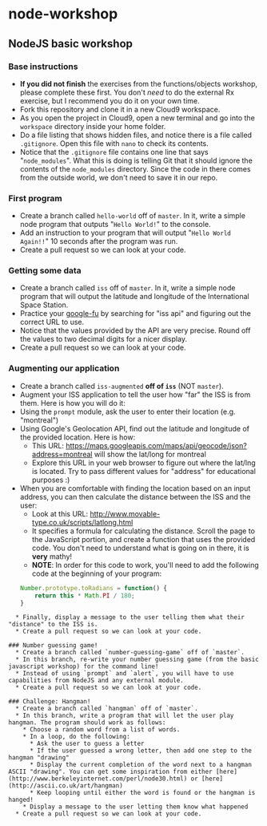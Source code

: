 # node-workshop
## NodeJS basic workshop

### Base instructions
  * **If you did not finish** the exercises from the functions/objects workshop, please complete these first. You don't *need* to do the external Rx exercise, but I recommend you do it on your own time.
  * Fork this repository and clone it in a new Cloud9 workspace.
  * As you open the project in Cloud9, open a new terminal and go into the `workspace` directory inside your home folder.
  * Do a file listing that shows hidden files, and notice there is a file called `.gitignore`. Open this file with `nano` to check its contents.
  * Notice that the `.gitignore` file contains one line that says "`node_modules`". What this is doing is telling Git that it should ignore the contents of the `node_modules` directory. Since the code in there comes from the outside world, we don't need to save it in our repo.

### First program
  * Create a branch called `hello-world` off of `master`. In it, write a simple node program that outputs "`Hello World!`" to the console.
  * Add an instruction to your program that will output "`Hello World Again!!`" 10 seconds after the program was run.
  * Create a pull request so we can look at your code.
  
### Getting some data
  * Create a branch called `iss` off of `master`. In it, write a simple node program that will output the latitude and longitude of the International Space Station.
  * Practice your [google-fu](http://www.urbandictionary.com/define.php?term=google-fu) by searching for "iss api" and figuring out the correct URL to use.
  * Notice that the values provided by the API are very precise. Round off the values to two decimal digits for a nicer display.
  * Create a pull request so we can look at your code.
  
### Augmenting our application
  * Create a branch called `iss-augmented` **off of `iss`** (NOT `master`).
  * Augment your ISS application to tell the user how "far" the ISS is from them. Here is how you will do it:
  * Using the `prompt` module, ask the user to enter their location (e.g. "montreal")
  * Using Google's Geolocation API, find out the latitude and longitude of the provided location. Here is how:
    * This URL: https://maps.googleapis.com/maps/api/geocode/json?address=montreal will show the lat/long for montreal
    * Explore this URL in your web browser to figure out where the lat/lng is located. Try to pass different values for "address" for educational purposes :)
  * When you are comfortable with finding the location based on an input address, you can then calculate the distance between the ISS and the user:
    * Look at this URL: http://www.movable-type.co.uk/scripts/latlong.html
    * It specifies a formula for calculating the distance. Scroll the page to the JavaScript portion, and create a function that uses the provided code. You don't need to understand what is going on in there, it is **very** mathy!
    * **NOTE**: In order for this code to work, you'll need to add the following code at the beginning of your program:
    ```javascript
    Number.prototype.toRadians = function() {
        return this * Math.PI / 180;
    }
```
  * Finally, display a message to the user telling them what their "distance" to the ISS is.
  * Create a pull request so we can look at your code.
  
### Number guessing game!
  * Create a branch called `number-guessing-game` off of `master`.
  * In this branch, re-write your number guessing game (from the basic javascript workshop) for the command line!
  * Instead of using `prompt` and `alert`, you will have to use capabilities from NodeJS and any external module.
  * Create a pull request so we can look at your code.
  
### Challenge: Hangman!
  * Create a branch called `hangman` off of `master`.
  * In this branch, write a program that will let the user play hangman. The program should work as follows:
    * Choose a random word from a list of words.
    * In a loop, do the following:
      * Ask the user to guess a letter
      * If the user guessed a wrong letter, then add one step to the hangman "drawing"
      * Display the current completion of the word next to a hangman ASCII "drawing". You can get some inspiration from either [here](http://www.berkeleyinternet.com/perl/node30.html) or [here](http://ascii.co.uk/art/hangman)
      * Keep looping until either the word is found or the hangman is hanged!
    * Display a message to the user letting them know what happened
  * Create a pull request so we can look at your code.
